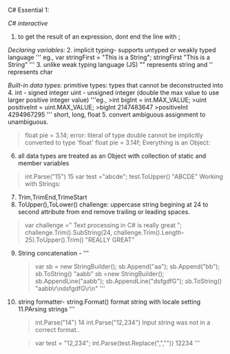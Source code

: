 C# Essential 1:


*C# interactive*
1. to get the result of an expression, dont end the line with ;

*Declaring variables:*
2. implicit typing- supports untyped or weakly typed language
''' eg., var stringFirst = "This is a String";
      stringFirst
	"This is a String"
'''
3. unlike weak typing language (JS) "" represents string and '' represents char

*Built-in data types:*
primitive types: types that cannot be deconstructed into 
4. int - signed integer
   uint - unsigned integer (double the max value to use larger positive integer value)
 '''eg., >int bigInt = int.MAX_VALUE;
      >uint positiveInt = uint.MAX_VALUE;
      >bigInt
      2147483647
      >positiveInt
      4294967295
 '''
short, long, float
5. convert ambiguous assignment to unambiguous.
>float pie = 3.14;
error: literal of type double cannot be implicitly converted to type 'float'
>float pie = 3.14f;
Everything is an Object:
6. all data types are treated as an Object with collection of static and member variables
 >int.Parse("15")
 15
 >var test ="abcde";
 >test.ToUpper()
 "ABCDE"
Working with Strings:
7. Trim,TrimEnd,TrimeStart
8. ToUpper(),ToLower()
challenge: 
uppercase string begining at 24 to second attribute from end
remove trailing or leading spaces.
> var challenge ="  Text processing in C# is really great  ";
>challenge.Trim().SubString(24, challenge.Trim().Length-25).ToUpper().Trim()
"REALLY GREAT"
>
9. String concatenation - 
'''
      >var sb = new StringBuilder();
      >sb.Append("aa");
      >sb.Append("bb");
      >sb.ToString()
      "aabb"
      >sb =new StringBuilder();
      >sb.AppendLine("aabb");
      >sb.AppendLine("dsfgdfG");
      >sb.ToString()
      "aabb\r\ndsfgdfG\r\n"
'''
10. string formatter- string.Format()
format string with locale setting
11.PArsing strings
'''
    >int.Parse("14")
    14
    >int.Parse("12,234")
    Input string was not in a correct format..

    >var test = "12,234";
    >int.Parse(test.Replace(",",""))
    12234
'''

